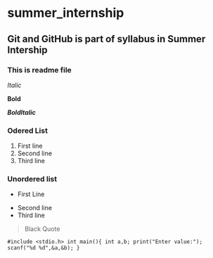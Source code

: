 # summer_internship 
## Git and GitHub is part of syllabus in Summer Intership
### This is readme file

*Italic*

**Bold**

***BoldItalic***

### Odered List
1. First line
2. Second line
3. Third line

### Unordered list
- First Line
+ Second line
+ Third line

> Black Quote

`#include <stdio.h>
int main(){
int a,b;
print("Enter value:");
scanf("%d %d",&a,&b);
}`
